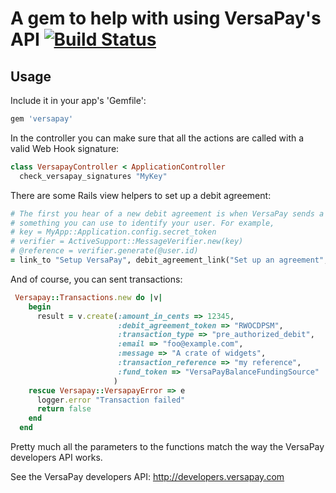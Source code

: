 # A gem to help with using VersaPay's API [![Build Status](https://travis-ci.org/[YOUR_GITHUB_USERNAME]/[YOUR_PROJECT_NAME].png)](https://travis-ci.org/swalberg/versapay)

## Usage

Include it in your app's 'Gemfile':

```Ruby
gem 'versapay'
```

In the controller you can make sure that all the actions are called with a valid Web Hook signature:

```Ruby
class VersapayController < ApplicationController
  check_versapay_signatures "MyKey"
```

There are some Rails view helpers to set up a debit agreement:

```Ruby
# The first you hear of a new debit agreement is when VersaPay sends a callback. So the reference should be
# something you can use to identify your user. For example,
# key = MyApp::Application.config.secret_token
# verifier = ActiveSupport::MessageVerifier.new(key)
# @reference = verifier.generate(@user.id)
= link_to "Setup VersaPay", debit_agreement_link("Set up an agreement", { :reference => @reference, :pref => "ba" })
```

And of course, you can sent transactions:

```Ruby
 Versapay::Transactions.new do |v|
    begin
      result = v.create(:amount_in_cents => 12345,
                        :debit_agreement_token => "RWOCDPSM",
                        :transaction_type => "pre_authorized_debit",
                        :email => "foo@example.com",
                        :message => "A crate of widgets",
                        :transaction_reference => "my reference",
                        :fund_token => "VersaPayBalanceFundingSource"
                       )
    rescue Versapay::VersapayError => e
      logger.error "Transaction failed"
      return false
    end
  end
```

Pretty much all the parameters to the functions match the way the VersaPay developers API works.

See the VersaPay developers API: http://developers.versapay.com
